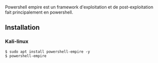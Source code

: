 
Powershell empire est un framework d'exploitation et de post-exploitation fait principalement en powershell.

## __Installation__

### Kali-linux

```shell
$ sudo apt install powershell-empire -y 
$ powershell-empire
```

###